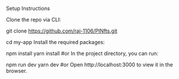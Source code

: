 Setup Instructions 

Clone the repo via CLI:


git clone https://github.com/raj-1106/PINfts.git

cd my-app
Install the required packages:

npm install
yarn install   #or
In the project directory, you can run:

npm run dev
yarn dev   #or
Open http://localhost:3000 to view it in the browser.
